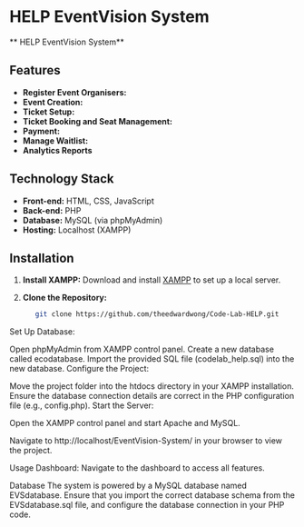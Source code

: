 ﻿# HELP EventVision System

** HELP EventVision System**

## Features

- **Register Event Organisers:** 
- **Event Creation:**
- **Ticket Setup:** 
- **Ticket Booking and Seat Management:** 
- **Payment:** 
- **Manage Waitlist:**
- **Analytics Reports**

## Technology Stack

- **Front-end:** HTML, CSS, JavaScript
- **Back-end:** PHP
- **Database:** MySQL (via phpMyAdmin)
- **Hosting:** Localhost (XAMPP)

## Installation

1. **Install XAMPP:**
   Download and install [XAMPP](https://www.apachefriends.org/index.html) to set up a local server.

2. **Clone the Repository:**
   ```bash
      git clone https://github.com/theedwardwong/Code-Lab-HELP.git
   
Set Up Database:

Open phpMyAdmin from XAMPP control panel.
Create a new database called ecodatabase.
Import the provided SQL file (codelab_help.sql) into the new database.
Configure the Project:

Move the project folder into the htdocs directory in your XAMPP installation.
Ensure the database connection details are correct in the PHP configuration file (e.g., config.php).
Start the Server:

Open the XAMPP control panel and start Apache and MySQL.

Navigate to http://localhost/EventVision-System/ in your browser to view the project.

Usage
Dashboard: Navigate to the dashboard to access all features.

Database
The system is powered by a MySQL database named EVSdatabase. Ensure that you import the correct database schema from the EVSdatabase.sql file, and configure the database connection in your PHP code.
